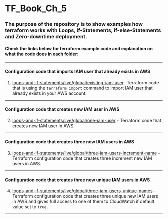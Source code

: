 # TF_Book_Ch_5

### The purpose of the repository is to show examples how terraform works with Loops, if-Statements, if-else-Statements and Zero-downtime deployment.

#### Check the links below for terraform example code and explanation on what the code does in each folder:
-----------------------------------------------------------------------------------------------------------

#### Configuration code that imports IAM user that already exists in AWS 
                        
1. [loops-and-if-statements/live/global/existing-iam-user](https://github.com/nikcbg/TF_Book_Ch_5/tree/master/loops-and-if-statements/live/global/existing-iam-user)- Terraform code that is using the `terraform import` command to import IAM user that already exists in your AWS account.

--------------------------------------------------------------------------------------------------------

#### Configuration code that creates new IAM user in AWS 

2. [loops-and-if-statements/live/global/one-iam-user](https://github.com/nikcbg/TF_Book_Ch_5/tree/master/loops-and-if-statements/live/global/one-iam-user) - Terraform code that creates new IAM user in AWS.

------------------------------------------------------------------------------------------------------------------

#### Configuration code that creates three new IAM users in AWS 
                    
3. [loops-and-if-statements/live/global/three-iam-users-increment-name](https://github.com/nikcbg/TF_Book_Ch_5/tree/master/loops-and-if-statements/live/global/three-iam-users-increment-name) - Terraform configuration code that creates three increment new IAM users in AWS. 

------------------------------------------------------------------------------------------------------------------

#### Configuration code that creates three new unique IAM users in AWS 
                    
4. [loops-and-if-statements/live/global/three-iam-users-unique-names](https://github.com/nikcbg/TF_Book_Ch_5/tree/master/loops-and-if-statements/live/global/three-iam-users-unique-names) - Terraform configuration code that creates three unique new IAM users in AWS and gives full access to one of them to CloudWatch if default value set to `true`. 

------------------------------------------------------------------------------------------------------------------

